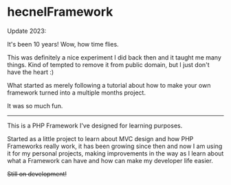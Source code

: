 hecnelFramework
===============

Update 2023:

It's been 10 years! Wow, how time flies.

This was definitely a nice experiment I did back then and it taught me many things.
Kind of tempted to remove it from public domain, but I just don't have the heart :)

What started as merely following a tutorial about how to make your own framework turned into a multiple months project.

It was so much fun.

----------------------

This is a PHP Framework I've designed for learning purposes.

Started as a little project to learn about MVC design and how PHP Frameworks really work, it has been growing since then and now I am using it for my personal projects, making improvements in the way as I learn about what a Framework can have and how can make my developer life easier.

~~Still on development!~~
